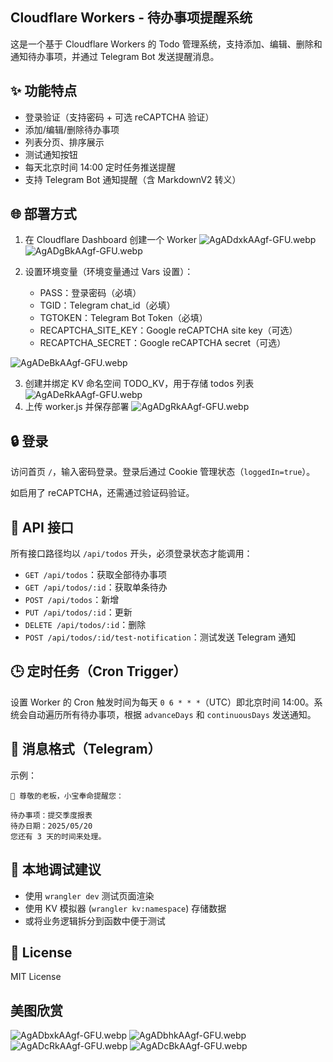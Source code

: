 ## Cloudflare Workers - 待办事项提醒系统

这是一个基于 Cloudflare Workers 的 Todo 管理系统，支持添加、编辑、删除和通知待办事项，并通过 Telegram Bot 发送提醒消息。

## ✨ 功能特点

- 登录验证（支持密码 + 可选 reCAPTCHA 验证）
- 添加/编辑/删除待办事项
- 列表分页、排序展示
- 测试通知按钮
- 每天北京时间 14:00 定时任务推送提醒
- 支持 Telegram Bot 通知提醒（含 MarkdownV2 转义）

## 🌐 部署方式
1. 在 Cloudflare Dashboard 创建一个 Worker
![AgADdxkAAgf-GFU.webp](https://cdn.canjie.org/AgADdxkAAgf-GFU.webp)
![AgADgBkAAgf-GFU.webp](https://cdn.canjie.org/AgADgBkAAgf-GFU.webp)
2. 设置环境变量（环境变量通过 Vars 设置）：

   - PASS：登录密码（必填）
   - TGID：Telegram chat_id（必填）
   - TGTOKEN：Telegram Bot Token（必填）
   - RECAPTCHA_SITE_KEY：Google reCAPTCHA site key（可选）
   - RECAPTCHA_SECRET：Google reCAPTCHA secret（可选）

![AgADeBkAAgf-GFU.webp](https://cdn.canjie.org/AgADeBkAAgf-GFU.webp)

3. 创建并绑定 KV 命名空间 TODO_KV，用于存储 todos 列表
![AgADeRkAAgf-GFU.webp](https://cdn.canjie.org/AgADeRkAAgf-GFU.webp)
4. 上传 worker.js 并保存部署
![AgADgRkAAgf-GFU.webp](https://cdn.canjie.org/AgADgRkAAgf-GFU.webp)
## 🔒 登录

访问首页 `/`，输入密码登录。登录后通过 Cookie 管理状态（`loggedIn=true`）。

如启用了 reCAPTCHA，还需通过验证码验证。

## 📑 API 接口

所有接口路径均以 `/api/todos` 开头，必须登录状态才能调用：

- `GET /api/todos`：获取全部待办事项
- `GET /api/todos/:id`：获取单条待办
- `POST /api/todos`：新增
- `PUT /api/todos/:id`：更新
- `DELETE /api/todos/:id`：删除
- `POST /api/todos/:id/test-notification`：测试发送 Telegram 通知

## 🕒 定时任务（Cron Trigger）

设置 Worker 的 Cron 触发时间为每天 `0 6 * * *`（UTC）即北京时间 14:00。系统会自动遍历所有待办事项，根据 `advanceDays` 和 `continuousDays` 发送通知。

## 🔔 消息格式（Telegram）

示例：

```
🔔 尊敬的老板，小宝奉命提醒您：

待办事项：提交季度报表  
待办日期：2025/05/20  
您还有 3 天的时间来处理。
```

## 📝 本地调试建议

- 使用 `wrangler dev` 测试页面渲染
- 使用 KV 模拟器 (`wrangler kv:namespace`) 存储数据
- 或将业务逻辑拆分到函数中便于测试

## 📄 License

MIT License

## 美图欣赏
![AgADbxkAAgf-GFU.webp](https://cdn.canjie.org/AgADbxkAAgf-GFU.webp)
![AgADbhkAAgf-GFU.webp](https://cdn.canjie.org/AgADbhkAAgf-GFU.webp)
![AgADcRkAAgf-GFU.webp](https://cdn.canjie.org/AgADcRkAAgf-GFU.webp)
![AgADcBkAAgf-GFU.webp](https://cdn.canjie.org/AgADcBkAAgf-GFU.webp)
